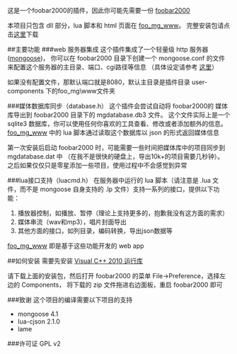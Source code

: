 ﻿这是一个foobar2000的插件，因此你可能先需要一份 [foobar2000](http://www.foobar2000.org/download)

本项目只包含 dll 部分，lua 脚本和 html 页面在 [foo\_mg\_www](https://github.com/oxyflour/foo_mg_www)。
完整安装包请点击[这里](https://github.com/oxyflour/foo_mg/releases/download/0.22/foo_mg_v0.22.zip)下载

##主要功能
###web 服务器集成
这个插件集成了一个轻量级 http 服务器([mongoose](https://github.com/cesanta/mongoose))，
你可以在 foobar2000 目录下创建一个 mongoose.conf 的文件来配置这个服务器的主目录、端口、cgi路径等信息
（具体设定请参考 [这里](https://github.com/cesanta/mongoose/blob/52e3be5c58bf5671d0cc010e520395bc308326b4/UserManual.md)）

如果没有配置文件，那默认端口就是8080，默认主目录是插件目录 user-components 下的foo\_mg\www文件夹

###媒体数据库同步（database.h）
这个插件会尝试自动将 foobar2000的 媒体库导出到 foobar2000 目录下的 mgdatabase.db3 文件。
这个文件实际上是一个 sqlite3 数据库，你可以使用任何你喜欢的工具查看、修改或者添加额外的信息。
[foo\_mg\_www](https://github.com/oxyflour/foo_mg_www) 中的 lua 脚本通过读取这个数据库以 json 的形式返回媒体信息

第一次安装后启动 foobar2000 时，可能需要一些时间把媒体库中的项目同步到 mgdatabase.dat 中
（在我不是很快的硬盘上，导出10k+的项目需要几秒钟）。
之后如果仅仅只是零星添加一些项目，使用过程中不会感觉到异常

###lua接口支持（luacmd.h）
在服务器中运行的 lua 脚本（请注意是 .lua 文件，而不是 mongoose 自身支持的 .lp 文件）支持一系列的接口，提供以下功能：

1. 播放器控制，如播放、暂停（理论上支持更多的，抱歉我没有这方面的需求）
2. 媒体串流（wav和mp3），唱片封面导出
3. 其他方面的接口，如列目录，编码转换，导出json数据等

[foo\_mg\_www](https://github.com/oxyflour/foo_mg_www) 即是基于这些功能开发的 web app


##如何安装
需要先安装 [Visual C++ 2010 运行库](https://www.microsoft.com/en-us/download/details.aspx?id=5555)

请下载上面的安装包，然后打开 foobar2000 的菜单 File->Preference，选择左边的 Components，
将下载的 zip 文件拖进右边面板，重启 foobar2000 即可


###致谢
这个项目的编译需要以下项目的支持
* mongoose 4.1
* lua-cjson 2.1.0
* lame


###许可证
GPL v2
